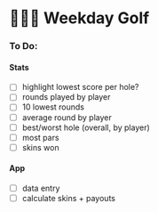 # 🏌🏾‍♂ Weekday Golf

### To Do:

#### Stats
- [ ] highlight lowest score per hole?
- [ ] rounds played by player
- [ ] 10 lowest rounds
- [ ] average round by player
- [ ] best/worst hole (overall, by player)
- [ ] most pars
- [ ] skins won

#### App
- [ ] data entry
- [ ] calculate skins + payouts
